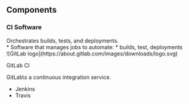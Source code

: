 ## Components

### CI Software

<section>
Orchestrates builds, tests, and deployments.

<aside class="notes">
* Software that manages jobs to automate:
  * builds, test, deployments

</aside>
</section>
<!-- -->

<section>
![GitLab logo](https://about.gitlab.com/images/downloads/logo.svg) <!-- .element: style="height:5em;background-color:inherit;border:0" -->

GitLab CI

<aside class="notes">
GitLab\s a continuous integration service.

* Jenkins
* Travis

</aside>
</section>
<!-- -->

